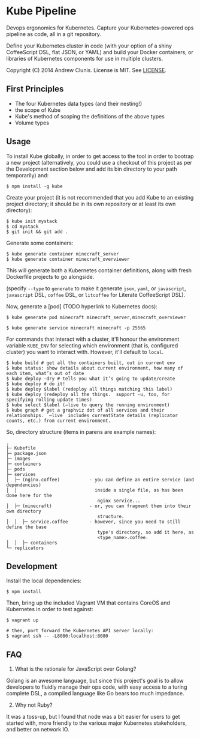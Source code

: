 # Kube Pipeline

Devops ergonomics for Kubernetes.  Capture your Kubernetes-powered ops
pipeline as code, all in a git repository.

Define your Kubernetes cluster in code (with your option of a shiny
CoffeeScript DSL, flat JSON, or YAML) and build your Docker
containers, or libraries of Kubernetes components for use in multiple
clusters.

Copyright (C) 2014 Andrew Clunis.  License is MIT. See
[LICENSE](./LICENSE).

## First Principles

* The four Kubernetes data types (and their nesting!)
* the scope of Kube
* Kube's method of scoping the definitions of the above types
* Volume types

## Usage

To install Kube globally, in order to get access to the tool in order
to bootrap a new project (alternatively, you could use a checkout of
this project as per the Development section below and add its bin
directory to your path temporarily) and:

    $ npm install -g kube

Create your project (it is not recommended that you add Kube to an
existing project directory; it should be in its own repository or at
least its own directory):

    $ kube init mystack
    $ cd mystack
    $ git init && git add .

Generate some containers:
    
    $ kube generate container minecraft_server
    $ kube generate container minecraft_overviewer

This will generate both a Kubernetes container definitions, along with
fresh Dockerfile projects to go alongside.

(specify `--type` to `generate` to make it generate `json`, `yaml`, or
`javascript`, `javascript` DSL, `coffee` DSL, or `litcoffee` for
Literate CoffeeScript DSL).

Now, generate a [pod] (TODO hyperlink to Kubernetes docs):

    $ kube generate pod minecraft minecraft_server,minecraft_overviewer
    
    $ kube generate service minecraft minecraft -p 25565

For commands that interact with a cluster, it'll honour the
environment variable `KUBE_ENV` for selecting which environment (that
is, configured cluster) you want to interact with.  However, it'll
default to `local`.

    $ kube build # get all the containers built, out in current env
    $ kube status: show details about current environment, how many of each item, what’s out of date
    $ kube deploy —dry # tells you what it’s going to update/create
    $ kube deploy # do it!
    $ kube deploy $label (redeploy all things matching this label)
    $ kube deploy (redeploy all the things.  support -u, too, for specifying rolling update times)
    $ kube select $label (—live to query the running environment)
    $ kube graph # get a graphviz dot of all services and their relationships. `—live` includes currentState details (replicator counts, etc.) from current environment.

So, directory structure (items in parens are example names):

```
.
├─ Kubefile
├─ package.json
├─ images
├─ containers
├─ pods
├─ services
│  ├─ (nginx.coffee)           - you can define an entire service (and dependencies)
│  │                             inside a single file, as has been done here for the
                                  nginx service...
│  ├─ (minecraft)              - or, you can fragment them into their own directory
                                  structure.
│  │  ├─ service.coffee        - however, since you need to still define the base
                                  type's directory, so add it here, as
                                  <type_name>.coffee.
│  │  ├─ containers
└─ replicators
```

## Development

Install the local dependencies:

    $ npm install

Then, bring up the included Vagrant VM that contains CoreOS and
Kubernetes in order to test against:

    $ vagrant up

    # then, port forward the Kubernetes API server locally:
    $ vagrant ssh -- -L8080:localhost:8080


## FAQ

1. What is the rationale for JavaScript over Golang?

Golang is an awesome language, but since this project's goal is to
allow developers to fluidly manage their ops code, with easy access to
a turing complete DSL, a compiled language like Go bears too much
impedance.

2. Why not Ruby?

It was a toss-up, but I found that node was a bit easier for users to
get started with, more friendly to the various major Kubernetes
stakeholders, and better on network IO.
